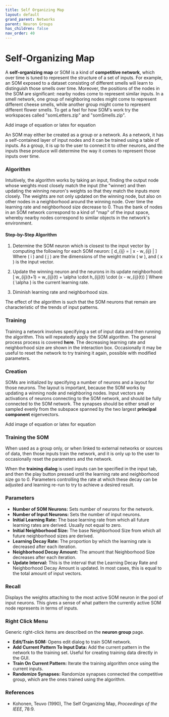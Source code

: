 ```yaml
---
title: Self Organizing Map
layout: default
grand_parent: Networks
parent: Neuron Groups
has_children: false
nav_order: 40
---
```


# Self-Organizing Map

A **self-organizing map** or SOM is a kind of **competitive network**, which over time is tuned to represent the structure of a set of inputs. For example, an SOM exposed to a dataset consisting of different smells will learn to distinguish those smells over time. Moreover, the positions of the nodes in the SOM are significant: nearby nodes come to represent similar inputs. In a smell network, one group of neighboring nodes might come to represent different cheese smells, while another group might come to represent different flower smells. To get a feel for how SOM's work try the workspaces called "somLetters.zip" and "somSmells.zip".

<!-- TODO --> Add image of equation or latex for equation  

An SOM may either be created as a group or a network. As a network, it has a self-contained layer of input nodes and it can be trained using a table of inputs. As a group, it is up to the user to connect it to other neurons, and the inputs these produce will determine the way it comes to represent those inputs over time.

### Algorithm

Intuitively, the algorithm works by taking an input, finding the output node whose weights most closely match the input (the "winner) and then updating the winning neuron's weights so that they match the inputs more closely. The weights are not only updated on the winning node, but also on other nodes in a neighborhood around the winning node. Over time the learning rate and neighborhood size decrease to 0. Thus the bank of nodes in an SOM network correspond to a kind of "map" of the input space, whereby nearby nodes correspond to similar objects in the network's environment.

#### Step-by-Step Algorithm

1. Determine the SOM neuron which is closest to the input vector by computing the following for each SOM neuron:
\[ d_{ij} = \| x - w_{ij} \| \]
Where \( i \) and \( j \) are the dimensions of the weight matrix \( w \), and \( x \) is the input vector.

2. Update the winning neuron and the neurons in its update neighborhood:
\[ w_{ij}(t+1) = w_{ij}(t) + \alpha \cdot h_{ij}(t) \cdot (x - w_{ij}(t)) \]
Where \( \alpha \) is the current learning rate.

3. Diminish learning rate and neighborhood size.

The effect of the algorithm is such that the SOM neurons that remain are characteristic of the trends of input patterns.

### Training

Training a network involves specifying a set of input data and then running the algorithm. This will repeatedly apply the SOM algorithm. The general process process is covered **here**. The decreasing learning rate and neighborhood size are shown in the interaction box. Occasionally it may be useful to reset the network to try training it again, possible with modified parameters.

### Creation

SOMs are initialized by specifying a number of neurons and a layout for those neurons. The layout is important, because the SOM works by updating a winning node and neighboring nodes. Input vectors are activations of neurons connecting to the SOM network, and should be fully connected to the SOM network. The synapses should be either small or sampled evenly from the subspace spanned by the two largest **principal component** eigenvectors.

<!-- TODO --> Add image of equation or latex for equation  

### Training the SOM

When used as a group only, or when linked to external networks or sources of data, then those inputs train the network, and it is only up to the user to occasionally reset the parameters and the network.

When the **training dialog** is used inputs can be specified in the input tab, and then the play button pressed until the learning rate and neighborhood size go to 0. Parameters controlling the rate at which these decay can be adjusted and learning re-run to try to achieve a desired result.

### Parameters

- **Number of SOM Neurons:** Sets number of neurons for the network.
- **Number of Input Neurons:** Sets the number of input neurons.
- **Initial Learning Rate:** The base learning rate from which all future learning rates are derived. Usually not equal to zero.
- **Initial Neighborhood Size:** The base Neighborhood Size from which all future neighborhood sizes are derived.
- **Learning Decay Rate:** The proportion by which the learning rate is decreased after each iteration.
- **Neighborhood Decay Amount:** The amount that Neighborhood Size decreases after each iteration.
- **Update Interval:** This is the interval that the Learning Decay Rate and Neighborhood Decay Amount is updated. In most cases, this is equal to the total amount of input vectors.

### Recall

Displays the weights attaching to the most active SOM neuron in the pool of input neurons. This gives a sense of what pattern the currently active SOM node represents in terms of inputs.

### Right Click Menu

Generic right-click items are described on the **neuron group** page.

- **Edit/Train SOM:** Opens edit dialog to train SOM network.
- **Add Current Pattern To Input Data:** Add the current pattern in the network to the training set. Useful for creating training data directly in the GUI.
- **Train On Current Pattern:** Iterate the training algorithm once using the current inputs.
- **Randomize Synapses:** Randomize synapses connected the competitive group, which are the ones trained using the algorithm.

### References

- Kohonen, Teuvo (1990), The Self Organizing Map, *Proceedings of the IEEE*, 78:9.


